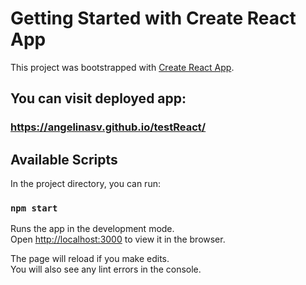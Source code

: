 # Getting Started with Create React App

This project was bootstrapped with [Create React App](https://github.com/facebook/create-react-app).

## You can visit deployed app: 

### https://angelinasv.github.io/testReact/

## Available Scripts

In the project directory, you can run:

### `npm start`

Runs the app in the development mode.\
Open [http://localhost:3000](http://localhost:3000) to view it in the browser.

The page will reload if you make edits.\
You will also see any lint errors in the console.
